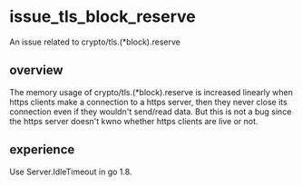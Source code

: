 # issue_tls_block_reserve

An issue related to crypto/tls.(\*block).reserve

## overview

The memory usage of crypto/tls.(\*block).reserve is increased linearly when https clients make a connection to a https server, then they never close its connection even if they wouldn't send/read data. But this is not a bug since the https server doesn't kwno whether https clients are live or not.

## experience

Use Server.IdleTimeout in go 1.8.


